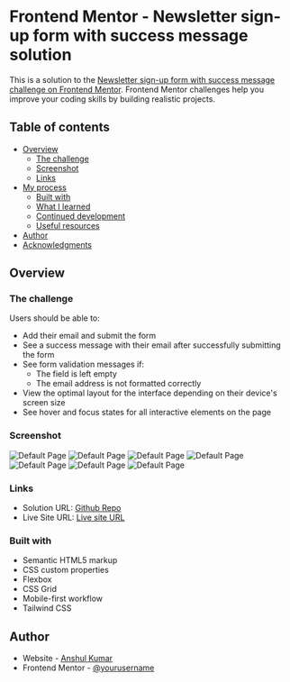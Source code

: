 # Frontend Mentor - Newsletter sign-up form with success message solution

This is a solution to the [Newsletter sign-up form with success message challenge on Frontend Mentor](https://www.frontendmentor.io/challenges/newsletter-signup-form-with-success-message-3FC1AZbNrv). Frontend Mentor challenges help you improve your coding skills by building realistic projects. 

## Table of contents

- [Overview](#overview)
  - [The challenge](#the-challenge)
  - [Screenshot](#screenshot)
  - [Links](#links)
- [My process](#my-process)
  - [Built with](#built-with)
  - [What I learned](#what-i-learned)
  - [Continued development](#continued-development)
  - [Useful resources](#useful-resources)
- [Author](#author)
- [Acknowledgments](#acknowledgments)



## Overview

### The challenge

Users should be able to:

- Add their email and submit the form
- See a success message with their email after successfully submitting the form
- See form validation messages if:
  - The field is left empty
  - The email address is not formatted correctly
- View the optimal layout for the interface depending on their device's screen size
- See hover and focus states for all interactive elements on the page

### Screenshot

![Default Page](./output-ss/default-state.png)
![Default Page](./output-ss/invalid-email.png)
![Default Page](./output-ss/button-hover-state.png)
![Default Page](./output-ss/Confirmation.png)
![Default Page](./output-ss/default-mobile-state.png)
![Default Page](./output-ss/invalid-email-mobile.png)
![Default Page](./output-ss/confirmation-mobile.png)


### Links

- Solution URL: [Github Repo](https://github.com/hianshul07/responsive-subscription-page)
- Live Site URL: [Live site URL](https://hianshul07.github.io/responsive-subscription-page/)


### Built with

- Semantic HTML5 markup
- CSS custom properties
- Flexbox
- CSS Grid
- Mobile-first workflow
- Tailwind CSS



## Author

- Website - [Anshul Kumar](https://github.com/hianshul07)
- Frontend Mentor - [@yourusername](https://www.frontendmentor.io/profile/hianshul07)


